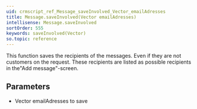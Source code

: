 ```yaml
---
uid: crmscript_ref_Message_saveInvolved_Vector_emailAdresses
title: Message.saveInvolved(Vector emailAdresses)
intellisense: Message.saveInvolved
sortOrder: 555
keywords: saveInvolved(Vector)
so.topic: reference
---
```



This function saves the recipients of the messages. Even if they are not customers on the request. These recipients are listed as possible recipients in the"Add message"-screen.




## Parameters


 - Vector emailAdresses to save


